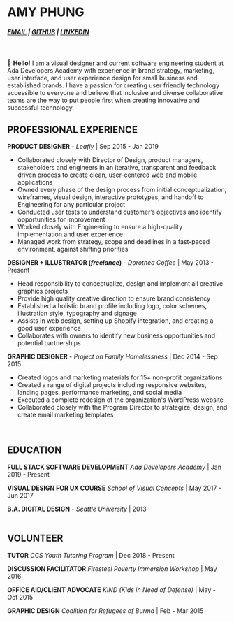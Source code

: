 # AMY PHUNG

 <h5> <a href="phung.amy85@gmail.com">EMAIL</a>  |  <a href="https://github.com/aphunk">GITHUB</a>  |  <a href="https://www.linkedin.com/in/amy-phungk/">LINKEDIN</a></h5>
<br> 

:wave: **Hello!**
I am a visual designer and current software engineering student at Ada Developers Academy with experience in brand strategy, marketing, user interface, and user experience design for small business and established brands. I have a passion for creating user friendly technology accessible to everyone and believe that inclusive and diverse collaborative teams are the way to put people first when creating innovative and successful technology. 
<br> 

## PROFESSIONAL EXPERIENCE

**PRODUCT DESIGNER** - *Leafly* | Sep 2015 - Jan 2019
- Collaborated closely with Director of Design, product managers, stakeholders and engineers in an iterative, transparent and feedback driven process to create clean, user-centered web and mobile applications
- Owned every phase of the design process from initial conceptualization, wireframes, visual design, interactive prototypes, and handoff to Engineering for any particular project
- Conducted user tests to understand customer’s objectives and identify opportunities for improvement
- Worked closely with Engineering to ensure a high-quality implementation and user experience
- Managed work from strategy, scope and deadlines in a fast-paced environment, against shifting priorities

**DESIGNER + ILLUSTRATOR (*freelance*)** - *Dorothea Coffee* | May 2013 - Present
- Head responsibility to conceptualize, design and implement all creative graphics projects
- Provide high quality creative direction to ensure brand consistency
- Established a holistic brand profile including logo, color schemes, illustration style, typography and signage
-	Assists in web design, setting up Shopify integration, and creating a good user experience
- Collaborates with owners to identify new business opportunities and potential partnerships

**GRAPHIC DESIGNER** - *Project on Family Homelessness* | Dec 2014 - Sep 2015
- Created logos and marketing materials for 15+ non-profit organizations
- Created a range of digital projects including responsive websites, landing pages, performance marketing, and social media
- Executed a complete redesign of the organization's WordPress website
- Collaborated closely with the Program Director to strategize, design, and create email marketing templates
<br>

## EDUCATION

**FULL STACK SOFTWARE DEVELOPMENT** 
*Ada Developers Academy* | Jan 2019 - Present

**VISUAL DESIGN FOR UX COURSE**
*School of Visual Concepts* | May 2017 - Jun 2017

**B.A. DIGITAL DESIGN** -
*Seattle University* | 2013
<br>
<br>

## VOLUNTEER

**TUTOR**
*CCS Youth Tutoring Program* | Dec 2018 - Present<br>

**DISCUSSION FACILITATOR**
*Firesteel Poverty Immersion Workshop* | May 2016<br>

**OFFICE AID/CLIENT ADVOCATE** 
*KiND (Kids in Need of Defense)* | May - Oct 2015<br>

**GRAPHIC DESIGN** 
*Coalition for Refugees of Burma* | Feb - Mar 2015


